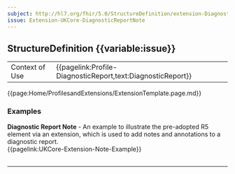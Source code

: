```yaml
---
subject: http://hl7.org/fhir/5.0/StructureDefinition/extension-DiagnosticReport.note
issue: Extension-UKCore-DiagnosticReportNote
---
```

## StructureDefinition {{variable:issue}}

<table id="addToTranspose">
<tr><td>Context of Use</td>
<td>{{pagelink:Profile-DiagnosticReport,text:DiagnosticReport}}</td>
</tr>
</table>

{{page:Home/ProfilesandExtensions/ExtensionTemplate.page.md}}

<div id="Examples" class="tabcontent">
  <h3>Examples</h3>
  <b>Diagnostic Report Note</b> - An example to illustrate the pre-adopted R5 element via an extension, which is used to add notes and annotations to a diagnostic report.<br>
  {{pagelink:UKCore-Extension-Note-Example}}
  <br><br>
</div>

---